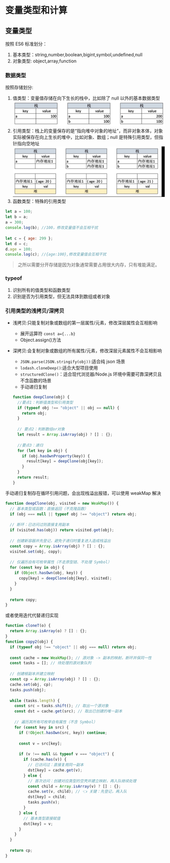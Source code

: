 # 变量类型和计算

## 变量类型

按照 ES6 标准划分：

1. 基本类型：string,number,boolean,bigint,symbol,undefined,null
2. 对象类型: object,array,function

### 数据类型

按照存储划分:

1. 值类型：变量值存储在向下生长的栈中，比如除了 null 以外的基本数据类型
   ![值类型](./imgs/004_smple.jpg)
2. 引用类型：栈上的变量保存的是“指向堆中对象的地址”，而非对象本体，对象实际被保存在向上生长的堆中，比如对象、数组；null 是特殊引用类型，但指针指向空地址
   ![引用类型](./imgs/004_complex.jpg)
3. 函数类型：特殊的引用类型

```javascript
let a = 100;
let b = a;
a = 300;
console.log(b); //100，修改变量值不会互相干扰

let c = { age: 299 };
let d = c;
d.age = 100;
console.log(c); //{age:100},修改变量值会互相干扰
```

> 之所以需要分开存储是因为对象通常需要占用很大内存，只有堆能满足。

### typeof

1. 识别所有的值类型和函数类型
2. 识别是否为引用类型，但无法具体到数组或者对象

### 引用类型的浅拷贝/深拷贝

- 浅拷贝:只能复制对象或数组的第一层属性/元素，修改深层属性会互相影响
  - 展开运算符 `const a={...b}`
  - Object.assign()方法
- 深拷贝:会复制对象或数组的所有属性/元素，修改深层元素属性不会互相影响

  - ​`​JSON.parse(JSON.stringify(obj))​​`:适合纯 json 场景
  - `​​lodash.cloneDeep()`:适合大型项目使用
  - `structuredClone()`：适合现代浏览器/Node.js 环境中需要可靠深拷贝且不含函数的场景
  - 手动递归复制

  ```javascript
  function deepClone(obj) {
    //要点1：判断值类型和引用类型
    if (typeof obj !== "object" || obj == null) {
      return obj;
    }

    // 要点2：判断数组or对象
    let result = Array.isArray(obj) ? [] : {};

    //要点3：递归
    for (let key in obj) {
      if (obj.hasOwnProperty(key)) {
        result[key] = deepClone(obj[key]);
      }
    }
    return result;
  }
  ```

手动递归复制存在循环引用问题，会出现栈溢出报错，可以使用 weakMap 解决

```javascript
function deepClone(obj, visited = new WeakMap()) {
  // 基本类型或函数：直接返回（不克隆函数）
  if (obj === null || typeof obj !== "object") return obj;

  // 断环：已访问过则直接复用副本
  if (visited.has(obj)) return visited.get(obj);

  // 创建新容器并先登记，避免子递归时重复进入造成栈溢出
  const copy = Array.isArray(obj) ? [] : {};
  visited.set(obj, copy);

  // 仅遍历自有可枚举属性（不走原型链、不处理 Symbol）
  for (const key in obj) {
    if (Object.hasOwn(obj, key)) {
      copy[key] = deepClone(obj[key], visited);
    }
  }

  return copy;
}
```

或者使用迭代代替递归实现

```javascript
function cloneT(o) {
  return Array.isArray(o) ? [] : {};
}
function copy2(obj) {
  if (typeof obj !== "object" || obj === null) return obj;

  const cache = new WeakMap(); // 源对象 -> 副本的映射，断环并保同一性
  const tasks = []; // 待处理的源对象队列

  // 创建根副本并建立映射
  const cp = Array.isArray(obj) ? [] : {};
  cache.set(obj, cp);
  tasks.push(obj);

  while (tasks.length) {
    const src = tasks.shift(); // 取出一个源对象
    const dst = cache.get(src); // 取出已创建的唯一副本

    // 遍历其所有可枚举自有属性（不含 Symbol）
    for (const key in src) {
      if (!Object.hasOwn(src, key)) continue;
      
      const v = src[key];

      if (v !== null && typeof v === "object") {
        if (cache.has(v)) {
          // 已访问过：直接复用同一副本
          dst[key] = cache.get(v);
        } else {
          // 首次访问：创建对应类型的空壳并建立映射，再入队继续处理
          const child = Array.isArray(v) ? [] : {};
          cache.set(v, child); // 👈 关键：先登记，再入队
          dst[key] = child;
          tasks.push(v);
        }
      } else {
        // 基本类型直接赋值
        dst[key] = v;
      }
    }
  }

  return cp;
}
```
